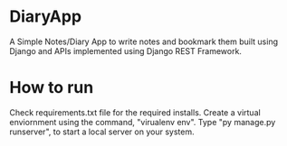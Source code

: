 # DiaryApp
A Simple Notes/Diary App to write notes and bookmark them built using Django and APIs implemented using Django REST Framework.
# How to run
Check requirements.txt file for the required installs.
Create a virtual enviornment using the command, "virualenv env".
Type "py manage.py runserver", to start a local server on your system.

